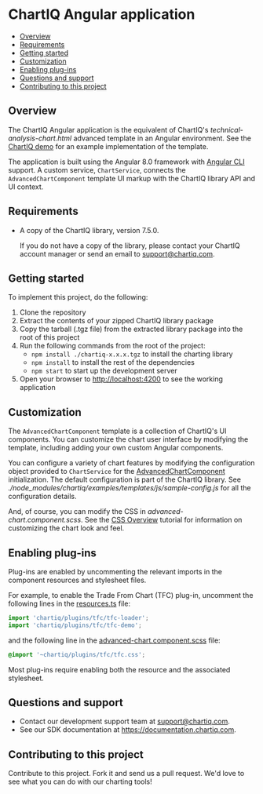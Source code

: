 # ChartIQ Angular application

- [Overview](#overview)
- [Requirements](#requirements)
- [Getting started](#getting-started)
- [Customization](#customization)
- [Enabling plug-ins](#enabling-plug\-ins)
- [Questions and support](#questions-and-support)
- [Contributing to this project](#contributing-to-this-project)


## Overview

The ChartIQ Angular application is the equivalent of ChartIQ's *technical-analysis-chart.html* advanced template in an Angular environment. See the [ChartIQ demo](https://demo.chartiq.com) for an example implementation of the template.

The application is built using the Angular 8.0 framework with [Angular CLI](https://cli.angular.io) support. A custom service, `ChartService`, connects the `AdvancedChartComponent` template UI markup with the ChartIQ library API and UI context.

## Requirements

- A copy of the ChartIQ library, version 7.5.0.

    If you do not have a copy of the library, please contact your ChartIQ account manager or send an email to [support@chartiq.com](mailto:support@chartiq.com).

## Getting started

To implement this project, do the following:

1. Clone the repository
2. Extract the contents of your zipped ChartIQ library package
3. Copy the tarball (.tgz file) from the extracted library package into the root of this project
4. Run the following commands from the root of the project:
    - `npm install ./chartiq-x.x.x.tgz` to install the charting library
    - `npm install` to install the rest of the dependencies
    - `npm start` to start up the development server
5. Open your browser to [http://localhost:4200](http://localhost:4200) to see the working application

## Customization

The `AdvancedChartComponent` template is a collection of ChartIQ's UI components. You can customize the chart user interface by modifying the template, including adding your own custom Angular components.

You can configure a variety of chart features by modifying the configuration object provided to `ChartService` for the [AdvancedChartComponent](./src/app/chartiq/components/advanced-chart/advanced-chart.component.ts) initialization. The default configuration is part of the ChartIQ library. See *./node_modules/chartiq/examples/templates/js/sample-config.js* for all the configuration details.

And, of course, you can modify the CSS in *advanced-chart.component.scss*. See the [CSS Overview](https://documentation.chartiq.com/tutorial-CSS%20Overview.html) tutorial for information on customizing the chart look and feel.

## Enabling plug-ins

Plug-ins are enabled by uncommenting the relevant imports in the component resources and stylesheet files.

For example, to enable the Trade From Chart (TFC) plug-in, uncomment the following lines in the [resources.ts](./src/app/chartiq/components/advanced-chart/resources.ts) file:

```ts
import 'chartiq/plugins/tfc/tfc-loader';
import 'chartiq/plugins/tfc/tfc-demo';
```

 and the following line in the [advanced-chart.component.scss](./src/app/chartiq/components/advanced-chart/advanced-chart.component.scss) file:

```css
@import '~chartiq/plugins/tfc/tfc.css';
```

Most plug-ins require enabling both the resource and the associated stylesheet.

## Questions and support

- Contact our development support team at [support@chartiq.com](mailto:support@chartiq.com).
- See our SDK documentation at https://documentation.chartiq.com.

## Contributing to this project

Contribute to this project. Fork it and send us a pull request. We'd love to see what you can do with our charting tools!
